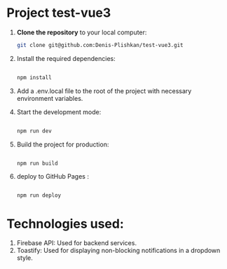 # Project test-vue3

1. **Clone the repository** to your local computer:
   ```bash
   git clone git@github.com:Denis-Plishkan/test-vue3.git


2. Install the required dependencies:

    ```bash

    npm install
3. Add a .env.local file to the root of the project with necessary environment variables.
4. Start the development mode:

   ````bash

   npm run dev
5. Build the project for production:

   ````bash

   npm run build
6. deploy to GitHub Pages :

   ````bash

   npm run deploy

# Technologies used:
1. Firebase API: Used for backend services.
2. Toastify: Used for displaying non-blocking notifications in a dropdown style.